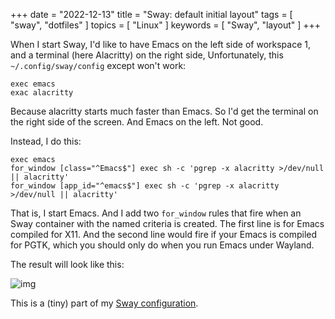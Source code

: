 +++
date = "2022-12-13"
title = "Sway: default initial layout"
tags = [ "sway", "dotfiles" ]
topics = [ "Linux" ]
keywords = [ "Sway", "layout" ]
+++

When I start Sway, I'd like to have Emacs on the left side of workspace 1, and a terminal (here Alacritty)
on the right side, Unfortunately, this `~/.config/sway/config` except won't work:

```
exec emacs
exac alacritty
```

Because alacritty starts much faster than Emacs. So I'd get the terminal on the right side of the screen.
And Emacs on the left. Not good.

Instead, I do this:

```
exec emacs
for_window [class="^Emacs$"] exec sh -c 'pgrep -x alacritty >/dev/null || alacritty'
for_window [app_id="^emacs$"] exec sh -c 'pgrep -x alacritty >/dev/null || alacritty'
```

That is, I start Emacs. And I add two `for_window` rules that fire when an Sway
container with the named criteria is created. The first line is for Emacs
compiled for X11. And the second line would fire if your Emacs is compiled for
PGTK, which you should only do when you run Emacs under Wayland.

The result will look like this:

![img](./sway-default-layout.png)

This is a (tiny) part of my [Sway configuration](https://github.com/holgerschurig/dotfiles/blob/master/sway/.config/sway/config).
